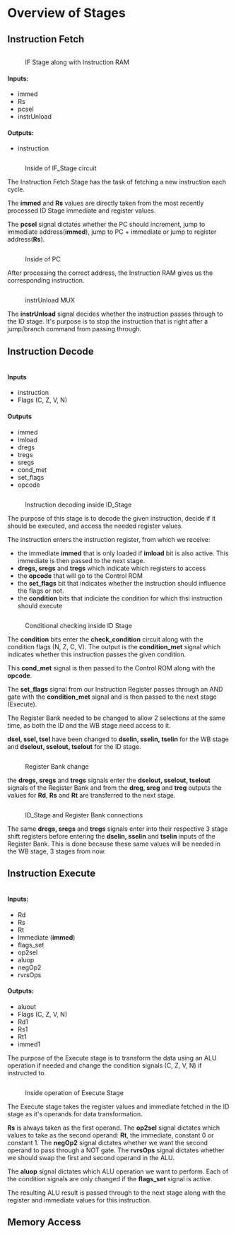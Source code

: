 # Overview of Stages

## Instruction Fetch

<figure><img src=".gitbook/assets/image (5).png" alt=""><figcaption><p>IF Stage along with Instruction RAM</p></figcaption></figure>

#### Inputs:

* immed
* Rs
* pcsel
* instrUnload

#### Outputs:

* instruction

<figure><img src=".gitbook/assets/image (2).png" alt=""><figcaption><p>Inside of IF_Stage circuit</p></figcaption></figure>

The Instruction Fetch Stage has the task of fetching a new instruction each cycle.

The **immed** and **Rs** values are directly taken from the most recently processed ID Stage immediate and register values.

The **pcsel** signal dictates whether the PC should increment, jump to immediate address(**immed**), jump to PC + immediate or jump to register address(**Rs**).

<figure><img src=".gitbook/assets/image (10).png" alt=""><figcaption><p>Inside of PC</p></figcaption></figure>

After processing the correct address, the Instruction RAM gives us the corresponding instruction.

<figure><img src=".gitbook/assets/image (8).png" alt=""><figcaption><p>instrUnload MUX</p></figcaption></figure>

The **instrUnload** signal decides whether the instruction passes through to the ID stage. It's purpose is to stop the instruction that is right after a jump/branch command from passing through.

## Instruction Decode

<figure><img src=".gitbook/assets/image (3).png" alt=""><figcaption></figcaption></figure>

#### Inputs

* instruction
* Flags (C, Z, V, N)

#### Outputs

* immed
* imload
* dregs
* tregs
* sregs
* cond\_met
* set\_flags
* opcode

<figure><img src=".gitbook/assets/image (4).png" alt=""><figcaption><p>Instruction decoding inside ID_Stage</p></figcaption></figure>

The purpose of this stage is to decode the given instruction, decide if it should be executed, and access the needed register values.

The instruction enters the instruction register, from which we receive:

* &#x20;the immediate **immed** that is only loaded if **imload** bit is also active. This immediate is then passed to the next stage.
* **dregs, sregs** and **tregs** which indicate which registers to access
* the **opcode** that will go to the Control ROM
* the **set\_flags** bit that indicates whether the instruction should influence the flags or not.
* the **condition** bits that indiciate the condition for which thsi instruction should execute

<figure><img src=".gitbook/assets/image.png" alt=""><figcaption><p>Conditional checking inside ID Stage</p></figcaption></figure>

The **condition** bits enter the **check\_condition** circuit along with the condition flags (N, Z, C, V). The output is the **condition\_met** signal which indicates whether this instruction passes the given condition.

This  **cond\_met** signal is then passed to the Control ROM along with the **opcode**.

The **set\_flags** signal from our Instruction Register passes through an AND gate with the **condition\_met** signal and is then passed to the next stage (Execute).

The Register Bank needed to be changed to allow 2 selections at the same time, as both the ID and the WB stage need access to it.

**dsel, ssel, tsel** have been changed to **dselin, sselin, tselin** for the WB stage and **dselout, sselout, tselout** for the ID stage.

<figure><img src=".gitbook/assets/image (11).png" alt=""><figcaption><p>Register Bank change</p></figcaption></figure>

the **dregs, sregs** and **tregs** signals enter the **dselout, sselout, tselout** signals of the Register Bank and from the **dreg, sreg** and **treg** outputs the values for **Rd**, **Rs** and **Rt** are transferred to the next stage.

<figure><img src=".gitbook/assets/image (6).png" alt=""><figcaption><p>ID_Stage and Register Bank connections</p></figcaption></figure>

The same **dregs, sregs** and **tregs** signals enter into their respective 3 stage shift registers before entering the **dselin, sselin** and **tselin** inputs of the Register Bank. This is done because these same values will be needed in the WB stage, 3 stages from now.

## Instruction Execute

<figure><img src=".gitbook/assets/image (9).png" alt=""><figcaption></figcaption></figure>

#### Inputs:

* Rd
* Rs
* Rt
* Immediate (**immed**)
* flags\_set
* op2sel
* aluop
* negOp2
* rvrsOps

#### Outputs:

* aluout
* Flags (C, Z, V, N)
* Rd1
* Rs1
* Rt1
* immed1

The purpose of the Execute stage is to transform the data using an ALU operation if needed and change the condition signals (C, Z, V, N) if instructed to.

<figure><img src=".gitbook/assets/image (12).png" alt=""><figcaption><p>Inside operation of Execute Stage</p></figcaption></figure>

The Execute stage takes the register values and immediate fetched in the ID stage as it's operands for data transformation.

**Rs** is always taken as the first operand. The **op2sel** signal dictates which values to take as the second operand: **Rt**, the immediate, constant 0 or constant 1. The **negOp2** signal dictates whether we want the second operand to pass through a NOT gate. The **rvrsOps** signal dictates whether we should swap the first and second operand in the ALU.

The **aluop** signal dictates which ALU operation we want to perform. Each of the condition signals are only changed if the **flags\_set** signal is active.

The resulting ALU result is passed through to the next stage along with the register and immediate values for this instruction.

## Memory Access

<figure><img src=".gitbook/assets/image (7).png" alt=""><figcaption></figcaption></figure>
